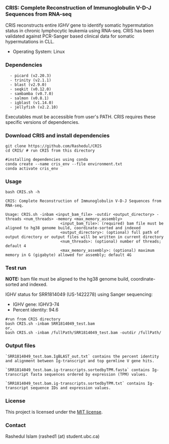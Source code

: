 ### CRIS: Complete Reconstruction of Immunoglobulin V-D-J Sequences from RNA-seq 

CRIS reconstructs entire *IGHV* gene to identify somatic hypermutation status in chronic lymphocytic leukemia using RNA-seq. CRIS has been validated against PCR-Sanger based clinical data for somatic hypermutations in CLL.

* Operating System: Linux

### Dependencies

```
  - picard (v2.20.3)
  - trinity (v2.1.1)
  - blast (v2.9.0)
  - seqkit (v0.12.0)
  - sambamba (v0.7.0)
  - salmon (v0.8.1)
  - igblast (v1.14.0)
  - jellyfish (v2.2.10)
```

Executables must be accessible from user's PATH. CRIS requires these specific versions of dependencies.

### Download CRIS and install dependencies

```
git clone https://github.com/Rashedul/CRIS
cd CRIS/ # run CRIS from this directory 

#installing dependencies using conda
conda create --name cris_env --file environment.txt
conda activate cris_env 
```

### Usage

```
bash CRIS.sh -h

CRIS: Complete Reconstruction of Immunoglobulin V-D-J Sequences from RNA-seq.

Usage: CRIS.sh -inbam <input_bam_file> -outdir <output_directory> -threads <num_threads> -memory <max_memory_assembly>
                        <input_bam_file>: (required) bam file must be aligned to hg38 genome build, coordinate-sorted and indexed
                        <output_directory>: (optional) full path of output directory or output files will be written in current directory
                        <num_threads>: (optional) number of threads; default 4
                        <max_memory_assembly>: (optional) maximum memory in G (gigabyte) allowed for assembly; default 4G
```

### Test run

**NOTE:** bam file must be aligned to the hg38 genome build, coordinate-sorted and indexed. 
 
IGHV status for SRR1814049 (US-1422278) using Sanger sequencing: 

* IGHV gene: IGHV3-74
* Percent identity: 94.6

```
#run from CRIS directory
bash CRIS.sh -inbam SRR1814049_test.bam 
or,
bash CRIS.sh -inbam /fullPath/SRR1814049_test.bam -outdir /fullPath/
```

### Output files

```
`SRR1814049_test.bam.IgBLAST_out.txt` contains the percent identity and alignment between Ig-transcript and top germline V gene hits.

`SRR1814049_test.bam.ig-transcripts.sortedbyTPM.fasta` contains Ig-transcript fasta sequences ordered by expression (TPM) values. 

`SRR1814049_test.bam.ig-transcripts.sortedbyTPM.txt` contains Ig-transcript sequence IDs and expression values.
```

### License 

This project is licensed under the [MIT license](https://github.com/Rashedul/CRIS/blob/main/LICENSE).

### Contact 

Rashedul Islam (rashed1 (at) student.ubc.ca)

